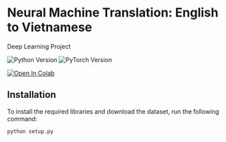 # Neural Machine Translation: English to Vietnamese

Deep Learning Project

![Python Version](https://img.shields.io/badge/python-3.10.15-blue)
![PyTorch Version](https://img.shields.io/badge/pytorch-2.5.1-orange)

[![Open In Colab](https://colab.research.google.com/assets/colab-badge.svg)](https://colab.research.google.com/github/quangster/machine-translation/blob/main/colab.ipynb)

## Installation

To install the required libraries and download the dataset, run the following command:

```bash
python setup.py
```